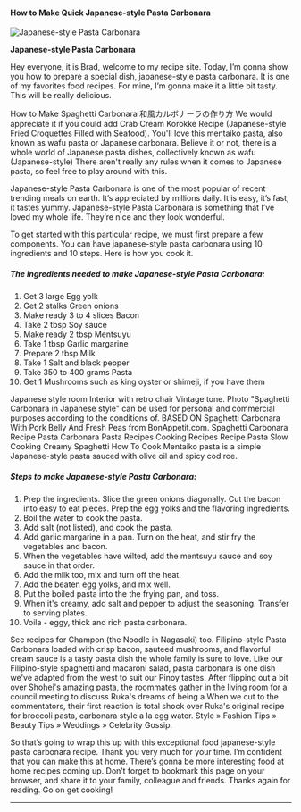             

#### How to Make Quick Japanese-style Pasta Carbonara

![Japanese-style Pasta Carbonara](https://img-global.cpcdn.com/recipes/5346236514172928/751x532cq70/japanese-style-pasta-carbonara-recipe-main-photo.jpg)

**Japanese-style Pasta Carbonara**

Hey everyone, it is Brad, welcome to my recipe site. Today, I’m gonna show you how to prepare a special dish, japanese-style pasta carbonara. It is one of my favorites food recipes. For mine, I’m gonna make it a little bit tasty. This will be really delicious.

How to Make Spaghetti Carbonara 和風カルボナーラの作り方 We would appreciate it if you could add Crab Cream Korokke Recipe (Japanese-style Fried Croquettes Filled with Seafood). You'll love this mentaiko pasta, also known as wafu pasta or Japanese carbonara. Believe it or not, there is a whole world of Japanese pasta dishes, collectively known as wafu (Japanese-style) There aren't really any rules when it comes to Japanese pasta, so feel free to play around with this.

Japanese-style Pasta Carbonara is one of the most popular of recent trending meals on earth. It’s appreciated by millions daily. It is easy, it’s fast, it tastes yummy. Japanese-style Pasta Carbonara is something that I’ve loved my whole life. They’re nice and they look wonderful.

To get started with this particular recipe, we must first prepare a few components. You can have japanese-style pasta carbonara using 10 ingredients and 10 steps. Here is how you cook it.

##### The ingredients needed to make Japanese-style Pasta Carbonara:

1.  Get 3 large Egg yolk
2.  Get 2 stalks Green onions
3.  Make ready 3 to 4 slices Bacon
4.  Take 2 tbsp Soy sauce
5.  Make ready 2 tbsp Mentsuyu
6.  Take 1 tbsp Garlic margarine
7.  Prepare 2 tbsp Milk
8.  Take 1 Salt and black pepper
9.  Take 350 to 400 grams Pasta
10.  Get 1 Mushrooms such as king oyster or shimeji, if you have them

Japanese style room Interior with retro chair Vintage tone. Photo "Spaghetti Carbonara in Japanese style" can be used for personal and commercial purposes according to the conditions of. BASED ON Spaghetti Carbonara With Pork Belly And Fresh Peas from BonAppetit.com. Spaghetti Carbonara Recipe Pasta Carbonara Pasta Recipes Cooking Recipes Recipe Pasta Slow Cooking Creamy Spaghetti How To Cook Mentaiko pasta is a simple Japanese-style pasta sauced with olive oil and spicy cod roe.

##### Steps to make Japanese-style Pasta Carbonara:

1.  Prep the ingredients. Slice the green onions diagonally. Cut the bacon into easy to eat pieces. Prep the egg yolks and the flavoring ingredients.
2.  Boil the water to cook the pasta.
3.  Add salt (not listed), and cook the pasta.
4.  Add garlic margarine in a pan. Turn on the heat, and stir fry the vegetables and bacon.
5.  When the vegetables have wilted, add the mentsuyu sauce and soy sauce in that order.
6.  Add the milk too, mix and turn off the heat.
7.  Add the beaten egg yolks, and mix well.
8.  Put the boiled pasta into the the frying pan, and toss.
9.  When it's creamy, add salt and pepper to adjust the seasoning. Transfer to serving plates.
10.  Voila - eggy, thick and rich pasta carbonara.

See recipes for Champon (the Noodle in Nagasaki) too. Filipino-style Pasta Carbonara loaded with crisp bacon, sauteed mushrooms, and flavorful cream sauce is a tasty pasta dish the whole family is sure to love. Like our Filipino-style spaghetti and macaroni salad, pasta carbonara is one dish we've adapted from the west to suit our Pinoy tastes. After flipping out a bit over Shohei's amazing pasta, the roommates gather in the living room for a council meeting to discuss Ruka's dreams of being a When we cut to the commentators, their first reaction is total shock over Ruka's original recipe for broccoli pasta, carbonara style a la egg water. Style » Fashion Tips » Beauty Tips » Weddings » Celebrity Gossip.

So that’s going to wrap this up with this exceptional food japanese-style pasta carbonara recipe. Thank you very much for your time. I’m confident that you can make this at home. There’s gonna be more interesting food at home recipes coming up. Don’t forget to bookmark this page on your browser, and share it to your family, colleague and friends. Thanks again for reading. Go on get cooking!

* * *